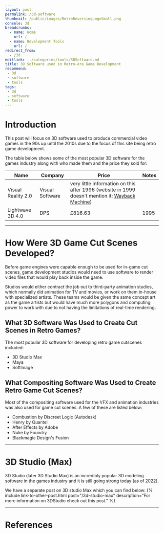 ```yaml
---
layout: post
permalink: /3d-software
thumbnail: /public/images/RetroReversingLogoSmall.png
console: 3d
breadcrumbs:
  - name: Home
    url: /
  - name: Development Tools
    url: /
redirect_from:
  - /3d
editlink: ../categories/tools/3DSoftware.md
title: 3D Software used in Retro-era Game Development
recommend: 
 - 3d
 - software
 - tools
tags:
 - 3d
 - software
 - tools
---
```


# Introduction
This post will focus on 3D software used to produce commercial video games in the 90s up until the 2010s due to the focus of this site being retro game development.

The table below shows some of the most popular 3D software for the games industry along with who made them and the price they sold for:

Name | Company | Price | Notes
---|---|---|---
Visual Reality 2.0 | Visual Software | very little information on this after 1996 (website in 1999 doesn't mention it: [Wayback Machine](https://web.archive.org/web/19991128081032/http://www.vissoft.com/))
Lightwave 3D 4.0 | DPS | £816.63 | 1995

---
# How Were 3D Game Cut Scenes Developed?

Before game engines were capable enough to be used for in-game cut scenes, game development studios would need to use software to render video files that would play back inside the game.

Studios would either contract the job out to third-party animation studios, which normally did animation for TV and movies, or work on them in-house with specialized artists. These teams would be given the same concept art as the game artists but would have much more polygons and computing power to work with due to not having the limitations of real-time rendering.

## What 3D Software Was Used to Create Cut Scenes in Retro Games?

The most popular 3D software for developing retro game cutscenes included:
* 3D Studio Max
* Maya
* SoftImage

## What Compositing Software Was Used to Create Retro Game Cut Scenes?

Most of the compositing software used for the VFX and animation industries was also used for game cut scenes. A few of these are listed below:
* Combustion by Discreet Logic (Autodesk)
* Henry by Quantel
* After Effects by Adobe
* Nuke by Foundry
* Blackmagic Design's Fusion


---
#  3D Studio (Max)
3D Studio (later 3D Studio Max) is an incredibly popular 3D modeling software in the games industry and it is still going strong today (as of 2022).

We have a separate post on 3D studio Max which you can find below:
{% include link-to-other-post.html post="/3d-studio-max" description="For more information on 3DStudio check out this post." %}

---
# References
[^1]: [Ask HN What software was used to make 90s cutscenes? ](https://news.ycombinator.com/item?id=34305515)
